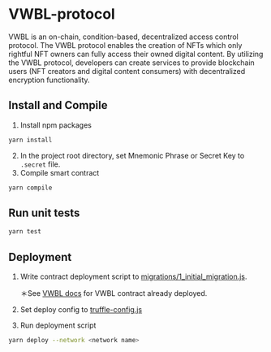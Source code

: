 # VWBL-protocol
VWBL is an on-chain, condition-based, decentralized access control protocol. The VWBL protocol enables the creation of NFTs which only rightful NFT owners can fully access their owned digital content. By utilizing the VWBL protocol, developers can create services to provide blockchain users (NFT creators and digital content consumers) with decentralized encryption functionality.

## Install and Compile
1. Install npm packages
```bash
yarn install
```
2. In the project root directory, set Mnemonic Phrase or Secret Key to `.secret` file.
3. Compile smart contract
```bash
yarn compile
```

## Run unit tests
```bash
yarn test
```

## Deployment
1. Write contract deployment script to [migrations/1_initial_migration.js](https://github.com/VWBL/VWBL-protocol/blob/master/migrations/1_initial_migration.js). 

   ＊See [VWBL docs](https://app.gitbook.com/o/XKJRuS9VhgLSsEarEY4P/s/CNC1YmYHucLw7YmJFhGF/end-point-for-vwbl) for VWBL contract already deployed.

2. Set deploy config to [truffle-config.js](https://github.com/VWBL/VWBL-protocol/blob/master/truffle-config.js#L60)

3. Run deployment script
```bash
yarn deploy --network <network name>
```

